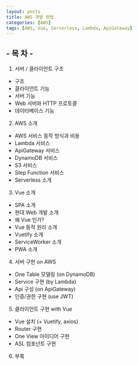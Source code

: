 ```yaml
---
layout: posts
title: AWS 개발 방법
categories: [AWS]
tags: [AWS, Vue, Serverless, Lambda, ApiGateway]
---
```

## - 목 차 -
1. 서버 / 클라이언트 구조
 - 구조
 - 클라이언트 기능
 - 서버 기능
 - Web 서버와 HTTP 프로토콜
 - 데이터베이스 기능
2. AWS 소개
 - AWS 서비스 동작 방식과 비용
 - Lambda 서비스
 - ApiGateway 서비스
 - DynamoDB 서비스
 - S3 서비스
 - Step Function 서비스
 - Serverless 소개
3. Vue 소개
 - SPA 소개
 - 현대 Web 개발 소개
 - 왜 Vue 인가?
 - Vue 동작 원리 소개
 - Vuetify 소개
 - ServiceWorker 소개
 - PWA 소개
4. 서버 구현 on AWS
 - One Table 모델링 (on DynamoDB)
 - Service 구현 (by Lambda)
 - Api 구성 (on ApiGateway)
 - 인증/권한 구현 (use JWT)
5. 클라이언트 구현 with Vue
 - Vue 설치 (+ Vuetify, axios)
 - Router 구현
 - One View 아이디어 구현
 - ASL 컴포넌트 구현
6. 부록
